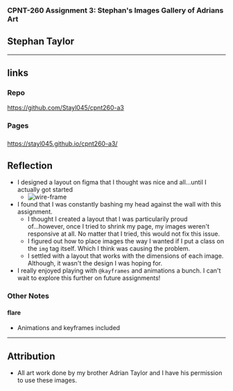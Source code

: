 ### CPNT-260 Assignment 3: Stephan's Images Gallery of Adrians Art

## Stephan Taylor

---

## links

### Repo

https://github.com/Stayl045/cpnt260-a3

### Pages

###

https://stayl045.github.io/cpnt260-a3/

## Reflection

- I designed a layout on figma that I thought was nice and all...until I actually got started
  - ![wire-frame](https://github.com/Stayl045/cpnt260-a3/blob/6b50f756b7f3bfb7706d5df378b399f6ffd6f639/figma-gallery-wireframe.png)
- I found that I was constantly bashing my head against the wall with this assignment.
  - I thought I created a layout that I was particularily proud of...however, once I tried to shrink my page, my images weren't responsive at all. No matter that I tried, this would not fix this issue.
  - I figured out how to place images the way I wanted if I put a class on the `img` tag itself. Which I think was causing the problem.
  - I settled with a layout that works with the dimensions of each image. Although, it wasn't the design I was hoping for.
- I really enjoyed playing with `@kayframes` and animations a bunch. I can't wait to explore this further on future assignments!

### Other Notes

#### flare

- Animations and keyframes included

---

## Attribution

- All art work done by my brother Adrian Taylor and I have his permission to use these images.
